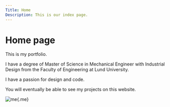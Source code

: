 ```yaml
---
Title: Home
Description: This is our index page.
---
```


Home page
==========================

This is my portfolio.

I have a degree of Master of Science in Mechanical Engineer with Industrial Design from the Faculty of Engineering at Lund University.

I have a passion for design and code.

You will eventually be able to see my projects on this website.

![me](%assets_url%/img/me.jpg){.me}
